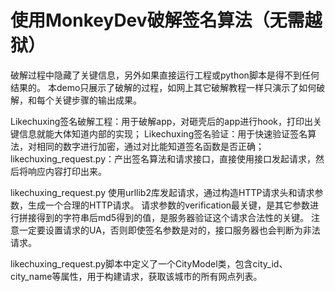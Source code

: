 # 使用MonkeyDev破解签名算法（无需越狱）


破解过程中隐藏了关键信息，另外如果直接运行工程或python脚本是得不到任何结果的。
本demo只展示了破解的过程，如网上其它破解教程一样只演示了如何破解，和每个关键步骤的输出成果。

Likechuxing签名破解工程：用于破解app，对砸壳后的app进行hook，打印出关键信息就能大体知道内部的实现；
Likechuxing签名验证：用于快速验证签名算法，对相同的数字进行加密，通过对比能知道签名函数是否正确；
likechuxing_request.py：产出签名算法和请求接口，直接使用接口发起请求，然后将响应内容打印出来。


likechuxing_request.py
使用urllib2库发起请求，通过构造HTTP请求头和请求参数，生成一个合理的HTTP请求。
请求参数的verification最关键，是其它参数进行拼接得到的字符串后md5得到的值，是服务器验证这个请求合法性的关键。
注意一定要设置请求的UA，否则即使签名参数是对的，接口服务器也会判断为非法请求。

likechuxing_request.py脚本中定义了一个CityModel类，包含city_id、city_name等属性，用于构建请求，获取该城市的所有网点列表。


